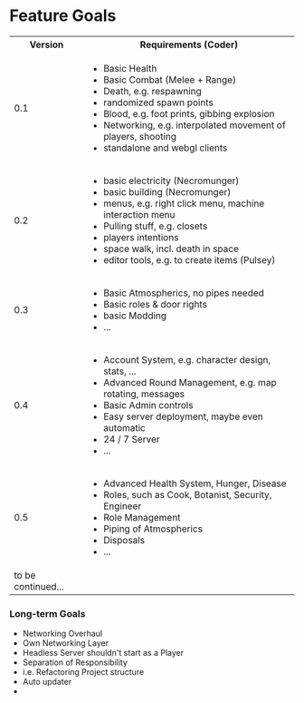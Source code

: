 # Feature Goals

<table>
  <tbody>
    <tr>
      <th>Version</th>
      <th align="center">Requirements (Coder)</th>
    </tr>
    <tr>
      <td>0.1</td>
      <td>
        <ul>
          <li>Basic Health</li>
          <li>Basic Combat (Melee + Range)</li>
          <li>Death, e.g. respawning</li>
          <li>randomized spawn points </li>
          <li>Blood, e.g. foot prints, gibbing explosion </li>
          <li>Networking, e.g. interpolated movement of players, shooting </li>
          <li>standalone and webgl clients </li>
        </ul>
      </td>
    </tr>
    <tr>
      <td>0.2</td>
      <td>
        <ul>
          <li>basic electricity (Necromunger)</li>
          <li>basic building (Necromunger)</li>
          <li>menus, e.g. right click menu, machine interaction menu</li>
          <li>Pulling stuff, e.g. closets</li>
          <li>players intentions</li>
          <li>space walk, incl. death in space</li>
          <li>editor tools, e.g. to create items (Pulsey)</li>
        </ul>
      </td>
    </tr>
<tr>
      <td>0.3</td>
      <td>
        <ul>
          <li>Basic Atmospherics, no pipes needed</li>
          <li>Basic roles & door rights</li>
          <li>basic Modding</li>
          <li>...</li>
        </ul>
      </td>
    </tr>
    <tr>
      <td>0.4</td>
      <td>
        <ul>
          <li>Account System, e.g. character design, stats, ...</li>
          <li>Advanced Round Management, e.g. map rotating, messages</li>
          <li>Basic Admin controls</li>
          <li>Easy server deployment, maybe even automatic</li>
          <li>24 / 7 Server</li>
          <li>...</li>
        </ul>
      </td>
    </tr>
    <tr>
      <td>0.5</td>
      <td>
        <ul>
          <li>Advanced Health System, Hunger, Disease</li>
          <li>Roles, such as Cook, Botanist, Security, Engineer</li>
          <li>Role Management</li>
          <li>Piping of Atmospherics</li>
          <li>Disposals</li>
          <li>...</li>
        </ul>
      </td>
    </tr>
    <tr>
      <td> to be continued... </td>
      <td></td>
    </tr>
  </tbody>
</table>

### Long-term Goals

* Networking Overhaul
 * Own Networking Layer
 * Headless Server shouldn't start as a Player
* Separation of Responsibility
 * i.e. Refactoring Project structure
* Auto updater
*
